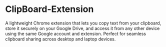# ClipBoard-Extension
A lightweight Chrome extension that lets you copy text from your clipboard, store it securely on your Google Drive, and access it from any other device using the same Google account and extension. Perfect for seamless clipboard sharing across desktop and laptop devices.
